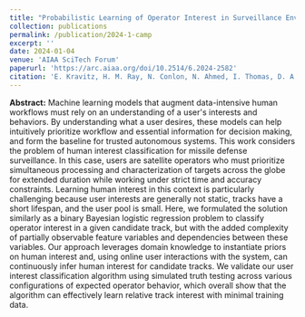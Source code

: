 ```yaml
---
title: "Probabilistic Learning of Operator Interest in Surveillance Environments for Online Track Characterization"
collection: publications
permalink: /publication/2024-1-camp
excerpt: ''
date: 2024-01-04
venue: 'AIAA SciTech Forum'
paperurl: 'https://arc.aiaa.org/doi/10.2514/6.2024-2582'
citation: 'E. Kravitz, H. M. Ray, N. Conlon, N. Ahmed, I. Thomas, D. A. Szafir. <i>Probabilistic Learning of Operator Interest in Surveillance Environments for Online Track Characterization.</i> AIAA 2024. AIAA SCITECH Forum. January 2024.'
---
```

<b>Abstract:</b> Machine learning models that augment data-intensive human workflows must rely on an understanding of a user's interests and behaviors. By understanding what a user desires, these models can help intuitively prioritize workflow and essential information for decision making, and form the baseline for trusted autonomous systems. This work considers the problem of human interest classification for missile defense surveillance. In this case, users are satellite operators who must prioritize simultaneous processing and characterization of targets across the globe for extended duration while working under strict time and accuracy constraints. Learning human interest in this context is particularly challenging because user interests are generally not static, tracks have a short lifespan, and the user pool is small. Here, we formulated the solution similarly as a binary Bayesian logistic regression problem to classify operator interest in a given candidate track, but with the added complexity of partially observable feature variables and dependencies between these variables. Our approach leverages domain knowledge to instantiate priors on human interest and, using online user interactions with the system, can continuously infer human interest for candidate tracks. We validate our user interest classification algorithm using simulated truth testing across various configurations of expected operator behavior, which overall show that the algorithm can effectively learn relative track interest with minimal training data.

<!--[Download paper here](http://academicpages.github.io/files/paper3.pdf) -->

